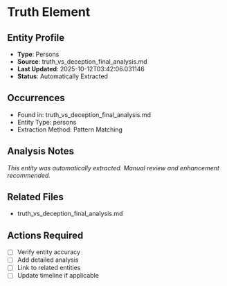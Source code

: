 # Truth Element

## Entity Profile
- **Type**: Persons
- **Source**: truth_vs_deception_final_analysis.md
- **Last Updated**: 2025-10-12T03:42:06.031146
- **Status**: Automatically Extracted

## Occurrences
- Found in: truth_vs_deception_final_analysis.md
- Entity Type: persons
- Extraction Method: Pattern Matching

## Analysis Notes
*This entity was automatically extracted. Manual review and enhancement recommended.*

## Related Files
- truth_vs_deception_final_analysis.md

## Actions Required
- [ ] Verify entity accuracy
- [ ] Add detailed analysis
- [ ] Link to related entities
- [ ] Update timeline if applicable
